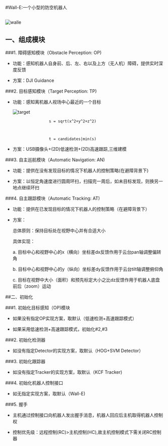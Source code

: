 #Wall-E:一个小型的防空机器人



##

![walle](http://git.oschina.net/uploads/images/2016/0610/164802_a5395c4c_359863.jpeg "walle")



## 一、组成模块



###1. 障碍感知模块（Obstacle Perception: OP)

   

- 功能：感知机器人自身前、后、左、右以及上方（无人机）障碍，提供实时深度反馈

- 方案：DJI Guidance



###2. 目标感知模块（Target Perception: TP)



- 功能：感知离机器人视场中心最近的一个目标

   ![target](http://git.oschina.net/uploads/images/2016/0610/162501_ff4b6884_359863.png "感知离机器人视场中心最近的一个目标")

                      

                      s = sqrt(x^2+y^2+z^2)



                      t = candidates|min(s)

                   

- 方案：USB摄像头+(2D)低速检测+(2D)高速跟踪,三维建模



###3. 自主巡航模块（Automatic Navigation: AN)



- 功能：提供在没有发现目标的情况下机器人的控制策略(在避障背景下)

- 方案：以恒定角速度进行圆周环扫，扫描完一周后，如未目标发现，则换另一地点继续环扫



###4. 自主跟踪模块（Automatic Tracking: AT)



- 功能：提供在已发现目标的情况下机器人的控制策略（在避障背景下）

- 方案：  

    总体原则：保持目标处在视野中心并有合适大小  

    具体实现：  

    a. 目标中心和视野中心的x（横向）坐标差dx反馈作用于云台pan轴调整偏转角  

    b. 目标中心和视野中心的y（纵向）坐标差dy反馈作用于云台tilt轴调整俯仰角  

    c. 目标在视野中大小（面积）和预先标定大小之比dz反馈作用于机器人底盘前后（zoom）运动



##二、初始化



###1. 初始化目标感知（OP)模块



- 如果没有指定OP实现方案，取默认（低速检测+高速跟踪模式）

- 如果采用低速检测+高速跟踪模式，初始化#2,#3



###2. 初始化检测器



- 如没有指定Detector的实现方案，取默认（HOG+SVM Detector）



###3. 初始化跟踪器



- 如没有指定Tracker的实现方案，取默认（KCF Tracker)



###4. 初始化机器人控制接口



- 如无指定实现方案，取默认（Wall-E)



###5. 握手



- 主机通过控制接口向机器人发出握手消息，机器人回应后主机取得机器人控制权

- 控制优先级：远程控制(RC)>主机控制(HC),故主机控制模式下需关闭RC控制器
